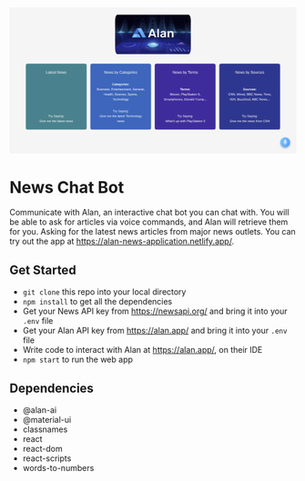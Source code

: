 ![Alan Logo](./src/images/alanai.png)

# News Chat Bot
Communicate with Alan, an interactive chat bot you can chat with. You will be able to ask for articles via voice commands, and Alan will retrieve them for you. Asking for the latest news articles from major news outlets. You can try out the app at https://alan-news-application.netlify.app/.

## Get Started
- `git clone` this repo into your local directory
- `npm install` to get all the dependencies
- Get your News API key from <https://newsapi.org/> and bring it into your `.env` file
- Get your Alan API key from <https://alan.app/> and bring it into your `.env` file
- Write code to interact with Alan at <https://alan.app/>, on their IDE
- `npm start` to run the web app

## Dependencies
- @alan-ai
- @material-ui
- classnames
- react
- react-dom
- react-scripts
- words-to-numbers
